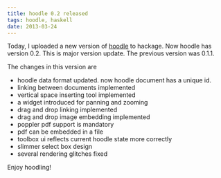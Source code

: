 ```yaml
---
title: hoodle 0.2 released 
tags: hoodle, haskell 
date: 2013-03-24
---
```


Today, I uploaded a new version of [hoodle](http://ianwookim.org/hoodle) to hackage. 
Now hoodle has version 0.2. 
This is major version update. The previous version was 0.1.1. 

The changes in this version are

- hoodle data format updated. now hoodle document has a unique id.
- linking between documents implemented
- vertical space inserting tool implemented
- a widget introduced for panning and zooming
- drag and drop linking implemented
- drag and drop image embedding implemented
- poppler pdf support is mandatory
- pdf can be embedded in a file
- toolbox ui reflects current hoodle state more correctly
- slimmer select box design
- several rendering glitches fixed

Enjoy hoodling!
